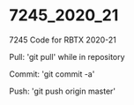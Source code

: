 # 7245_2020_21
7245 Code for RBTX 2020-21 

Pull: 'git pull' while in repository 

Commit: 'git commit -a' 

Push: 'git push origin master' 

